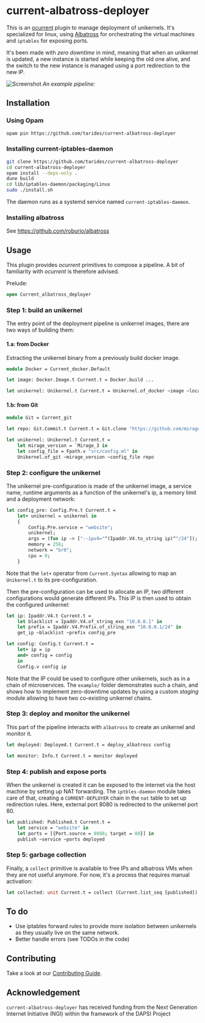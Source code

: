 # current-albatross-deployer

This is an [ocurrent](https://github.com/ocurrent/ocurrent) plugin to manage deployment of
unikernels. It's specialized for linux, using [Albatross](https://github.com/roburio/albatross)
for orchestrating the virtual machines and `iptables` for exposing ports.

It's been made with _zero downtime_ in mind, meaning that when an unikernel is updated, a new
instance is started while keeping the old one alive, and the switch to the new instance is managed
using a port redirection to the new IP.

![Screenshot](.screenshot.png)
_An example pipeline:_

## Installation

### Using Opam

```bash
opam pin https://github.com/tarides/current-albatross-deployer
```

### Installing current-iptables-daemon

```bash
git clone https://github.com/tarides/current-albatross-deployer
cd current-albatross-deployer
opam install --deps-only .
dune build
cd lib/iptables-daemon/packaging/Linux
sudo ./install.sh
```

The daemon runs as a systemd service named `current-iptables-daemon`.

### Installing albatross

See https://github.com/roburio/albatross

## Usage

This plugin provides _ocurrent_ primitives to compose a pipeline. A bit of familiarity with _ocurrent_
is therefore advised.

Prelude:
```ocaml
open Current_albatross_deployer
```

### Step 1: build an unikernel

The entry point of the deployment pipeline is unikernel images, there are two ways of building them:

#### 1.a: from Docker

Extracting the unikernel binary from a previously build docker image.
```ocaml
module Docker = Current_docker.Default

let image: Docker.Image.t Current.t = Docker.build ...

let unikernel: Unikernel.t Current.t = Unikernel.of_docker ~image ~location:(Fpath.v "/unikernel.hvt)
```

#### 1.b: from Git

```ocaml
module Git = Current_git

let repo: Git.Commit.t Current.t = Git.clone "https://github.com/mirage/mirage-www"

let unikernel: Unikernel.t Current.t =
    let mirage_version = `Mirage_3 in
    let config_file = Fpath.v "src/config.ml" in
    Unikernel.of_git ~mirage_version ~config_file repo
```

### Step 2: configure the unikernel

The unikernel pre-configuration is made of the unikernel image, a service name, runtime arguments as a function of the unikernel's ip, a memory limit and a deployment network:
```ocaml
let config_pre: Config.Pre.t Current.t =
    let+ unikernel = unikernel in
    {
        Config.Pre.service = "website";
        unikernel;
        args = (fun ip -> ["--ipv4="^(Ipaddr.V4.to_string ip)^"/24"]);
        memory = 256;
        network = "br0";
        cpu = 0;
    }
```
Note that the `let+` operator from `Current.Syntax` allowing to map an `Unikernel.t` to its pre-configuration.

Then the pre-configuration can be used to allocate an IP, two different configurations would generate different IPs. This IP is then used to obtain the configured unikernel:
```ocaml
let ip: Ipaddr.V4.t Current.t =
    let blacklist = Ipaddr.V4.of_string_exn "10.0.0.1" in
    let prefix = Ipaddr.V4.Prefix.of_string_exn "10.0.0.1/24" in
    get_ip ~blacklist ~prefix config_pre

let config: Config.t Current.t =
    let+ ip = ip
    and+ config = config
    in
    Config.v config ip
```
Note that the IP could be used to configure other unikernels, such as in a chain of microservices. The `example/` folder demonstrates such a chain, and shows how to implement zero-downtime updates by using a custom _staging_ module allowing to have two co-existing unikernel chains.

### Step 3: deploy and monitor the unikernel

This part of the pipeline interacts with `albatross` to create an unikernel and monitor it.

```ocaml
let deployed: Deployed.t Current.t = deploy_albatross config

let monitor: Info.t Current.t = monitor deployed
```

### Step 4: publish and expose ports

When the unikernel is created it can be exposed to the internet via the host machine by setting up NAT forwarding. The `iptbles-daemon` module takes care of that, creating a `CURRENT-DEPLOYER` chain in the `nat` table to set up redirection rules. Here, external port 8080 is redirected to the unikernel port 80.

```ocaml
let published: Published.t Current.t =
    let service = "website" in
    let ports = [{Port.source = 8080; target = 80}] in
    publish ~service ~ports deployed
```

### Step 5: garbage collection

Finally, a `collect` primitive is available to free IPs and albatross VMs when they are not useful anymore. For now, it's a process that requires manual activation:
```ocaml
let collected: unit Current.t = collect (Current.list_seq [published])
```

## To do

- Use iptables forward rules to provide more isolation between unikernels as they usually live on
  the same network.
- Better handle errors (see TODOs in the code)

## Contributing

Take a look at our [Contributing Guide](CONTRIBUTING.md).

## Acknowledgement

`current-albatross-deployer` has received funding from the Next Generation Internet Initiative (NGI) within the framework of the DAPSI Project

